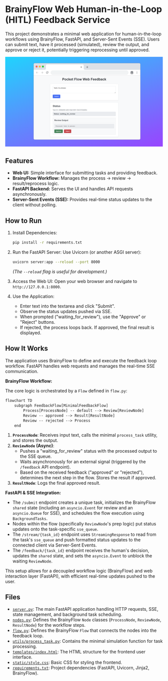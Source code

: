 # BrainyFlow Web Human-in-the-Loop (HITL) Feedback Service

This project demonstrates a minimal web application for human-in-the-loop workflows using BrainyFlow, FastAPI, and Server-Sent Events (SSE). Users can submit text, have it processed (simulated), review the output, and approve or reject it, potentially triggering reprocessing until approved.

<p align="center">
  <img 
    src="./assets/banner.png" width="800"
  />
</p>

## Features

-   **Web UI:** Simple interface for submitting tasks and providing feedback.
-   **BrainyFlow Workflow:** Manages the process -> review -> result/reprocess logic.
-   **FastAPI Backend:** Serves the UI and handles API requests asynchronously.
-   **Server-Sent Events (SSE):** Provides real-time status updates to the client without polling.

## How to Run

1.  Install Dependencies:
    ```bash
    pip install -r requirements.txt
    ```

2.  Run the FastAPI Server:
    Use Uvicorn (or another ASGI server):
    ```bash
    uvicorn server:app --reload --port 8000
    ```
    *(The `--reload` flag is useful for development.)*

3.  Access the Web UI:
    Open your web browser and navigate to `http://127.0.0.1:8000`.

4.  Use the Application:
    *   Enter text into the textarea and click "Submit".
    *   Observe the status updates pushed via SSE.
    *   When prompted ("waiting_for_review"), use the "Approve" or "Reject" buttons.
    *   If rejected, the process loops back. If approved, the final result is displayed.

## How It Works

The application uses BrainyFlow to define and execute the feedback loop workflow. FastAPI handles web requests and manages the real-time SSE communication.

**BrainyFlow Workflow:**

The core logic is orchestrated by a `Flow` defined in `flow.py`:

```mermaid
flowchart TD
    subgraph FeedbackFlow[MinimalFeedbackFlow]
        Process[ProcessNode] -- default --> Review[ReviewNode]
        Review -- approved --> Result[ResultNode]
        Review -- rejected --> Process
    end
```

1.  **`ProcessNode`**: Receives input text, calls the minimal `process_task` utility, and stores the output.
2.  **`ReviewNode` (Async)**:
    *   Pushes a "waiting_for_review" status with the processed output to the SSE queue.
    *   Waits asynchronously for an external signal (triggered by the `/feedback` API endpoint).
    *   Based on the received feedback ("approved" or "rejected"), determines the next step in the flow. Stores the result if approved.
3.  **`ResultNode`**: Logs the final approved result.

**FastAPI & SSE Integration:**

*   The `/submit` endpoint creates a unique task, initializes the BrainyFlow `shared` state (including an `asyncio.Event` for review and an `asyncio.Queue` for SSE), and schedules the flow execution using `BackgroundTasks`.
*   Nodes within the flow (specifically `ReviewNode`'s prep logic) put status updates onto the task-specific `sse_queue`.
*   The `/stream/{task_id}` endpoint uses `StreamingResponse` to read from the task's `sse_queue` and push formatted status updates to the connected client via Server-Sent Events.
*   The `/feedback/{task_id}` endpoint receives the human's decision, updates the `shared` state, and sets the `asyncio.Event` to unblock the waiting `ReviewNode`.

This setup allows for a decoupled workflow logic (BrainyFlow) and web interaction layer (FastAPI), with efficient real-time updates pushed to the user.

## Files

-   [`server.py`](./server.py): The main FastAPI application handling HTTP requests, SSE, state management, and background task scheduling.
-   [`nodes.py`](./nodes.py): Defines the BrainyFlow `Node` classes (`ProcessNode`, `ReviewNode`, `ResultNode`) for the workflow steps.
-   [`flow.py`](./flow.py): Defines the BrainyFlow `Flow` that connects the nodes into the feedback loop.
-   [`utils/process_task.py`](./utils/process_task.py): Contains the minimal simulation function for task processing.
-   [`templates/index.html`](./templates/index.html): The HTML structure for the frontend user interface.
-   [`static/style.css`](./static/style.css): Basic CSS for styling the frontend.
-   [`requirements.txt`](./requirements.txt): Project dependencies (FastAPI, Uvicorn, Jinja2, BrainyFlow).
